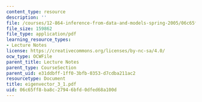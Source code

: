 ```yaml
---
content_type: resource
description: ''
file: /courses/12-864-inference-from-data-and-models-spring-2005/06c65ff8ba8c27946bfd0dfed68a100d_eigenvector_3_1.pdf
file_size: 159862
file_type: application/pdf
learning_resource_types:
- Lecture Notes
license: https://creativecommons.org/licenses/by-nc-sa/4.0/
ocw_type: OCWFile
parent_title: Lecture Notes
parent_type: CourseSection
parent_uid: e31ddbff-1ff0-3bfb-0353-d7cdba211ac2
resourcetype: Document
title: eigenvector_3_1.pdf
uid: 06c65ff8-ba8c-2794-6bfd-0dfed68a100d
---
```

